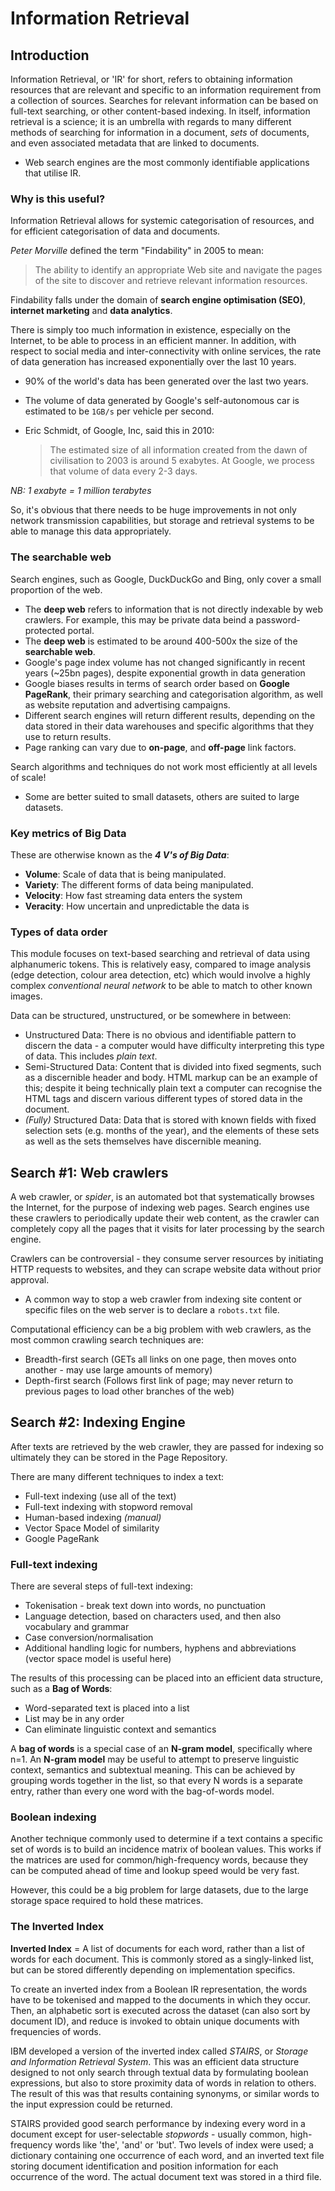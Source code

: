 # Information Retrieval
## Introduction

Information Retrieval, or 'IR' for short, refers to obtaining information resources that are relevant and specific to an information requirement from a collection of sources. Searches for relevant information can be based on full-text searching, or other content-based indexing. In itself, information retrieval is a science; it is an umbrella with regards to many different methods of searching for information in a document, *sets* of documents, and even associated metadata that are linked to documents.

* Web search engines are the most commonly identifiable applications that utilise IR.

### Why is this useful?
Information Retrieval allows for systemic categorisation of resources, and for efficient categorisation of data and documents.

*Peter Morville* defined the term "Findability" in 2005 to mean:
> The ability to identify an appropriate Web site and navigate the pages of the site to discover and retrieve relevant information resources.

Findability falls under the domain of **search engine optimisation (SEO)**, **internet marketing** and **data analytics**.

There is simply too much information in existence, especially on the Internet, to be able to process in an efficient manner. In addition, with respect to social media and inter-connectivity with online services, the rate of data generation has increased exponentially over the last 10 years.

* 90% of the world's data has been generated over the last two years.

* The volume of data generated by Google's self-autonomous car is estimated to be `1GB/s` per vehicle per second.

* Eric Schmidt, of Google, Inc, said this in 2010:
  > The estimated size of all information created from the dawn of civilisation to 2003 is around 5 exabytes. At Google, we process that volume of data every 2-3 days.

 *NB: 1 exabyte = 1 million terabytes*

So, it's obvious that there needs to be huge improvements in not only network transmission capabilities, but storage and retrieval systems to be able to manage this data appropriately.

### The searchable web
Search engines, such as Google, DuckDuckGo and Bing, only cover a small proportion of the web.

* The **deep web** refers to information that is not directly indexable by web crawlers. For example, this may be private data beind a password-protected portal.
* The **deep web** is estimated to be around 400-500x the size of the **searchable web**.
* Google's page index volume has not changed significantly in recent years (~25bn pages), despite exponential growth in data generation
* Google biases results in terms of search order based on **Google PageRank**, their primary searching and categorisation algorithm, as well as website reputation and advertising campaigns.
* Different search engines will return different results, depending on the data stored in their data warehouses and specific algorithms that they use to return results.
* Page ranking can vary due to **on-page**, and **off-page** link factors.

Search algorithms and techniques do not work most efficiently at all levels of scale!
* Some are better suited to small datasets, others are suited to large datasets.

### Key metrics of Big Data
These are otherwise known as the **_4 V's of Big Data_**:
* **Volume**: Scale of data that is being manipulated.
* **Variety**: The different forms of data being manipulated.
* **Velocity**: How fast streaming data enters the system
* **Veracity**: How uncertain and unpredictable the data is

### Types of data order
This module focuses on text-based searching and retrieval of data using alphanumeric tokens. This is relatively easy, compared to image analysis (edge detection, colour area detection, etc) which would involve a highly complex *conventional neural network* to be able to match to other known images.

Data can be structured, unstructured, or be somewhere in between:
* Unstructured Data: There is no obvious and identifiable pattern to discern the data - a computer would have difficulty interpreting this type of data. This includes *plain text*.
* Semi-Structured Data: Content that is divided into fixed segments, such as a discernible header and body. HTML markup can be an example of this; despite it being technically plain text a computer can recognise the HTML tags and discern various different types of stored data in the document.
* *(Fully)* Structured Data: Data that is stored with known fields with fixed selection sets (e.g. months of the year), and the elements of these sets as well as the sets themselves have discernible meaning.

## Search #1: Web crawlers
A web crawler, or *spider*, is an automated bot that systematically browses the Internet, for the purpose of indexing web pages. Search engines use these crawlers to periodically update their web content, as the crawler can completely copy all the pages that it visits for later processing by the search engine.

Crawlers can be controversial - they consume server resources by initiating HTTP requests to websites, and they can scrape website data without prior approval.
* A common way to stop a web crawler from indexing site content or specific files on the web server is to declare a `robots.txt` file.

Computational efficiency can be a big problem with web crawlers, as the most common crawling search techniques are:
* Breadth-first search (GETs all links on one page, then moves onto another - may use large amounts of memory)
* Depth-first search (Follows first link of page; may never return to previous pages to load other branches of the web)

## Search #2: Indexing Engine
After texts are retrieved by the web crawler, they are passed for indexing so ultimately they can be stored in the Page Repository.

There are many different techniques to index a text:
* Full-text indexing (use all of the text)
* Full-text indexing with stopword removal
* Human-based indexing *(manual)*
* Vector Space Model of similarity
* Google PageRank

### Full-text indexing
There are several steps of full-text indexing:
* Tokenisation - break text down into words, no punctuation
* Language detection, based on characters used, and then also vocabulary and grammar
* Case conversion/normalisation
* Additional handling logic for numbers, hyphens and abbreviations (vector space model is useful here)

The results of this processing can be placed into an efficient data structure, such as a **Bag of Words**:
* Word-separated text is placed into a list
* List may be in any order
* Can eliminate linguistic context and semantics

A **bag of words** is a special case of an **N-gram model**, specifically where n=1. An **N-gram model** may be useful to attempt to preserve linguistic context, semantics and subtextual meaning.
This can be achieved by grouping words together in the list, so that every N words is a separate entry, rather than every one word with the bag-of-words model.

### Boolean indexing
Another technique commonly used to determine if a text contains a specific set of words is to build an incidence matrix of boolean values.
This works if the matrices are used for common/high-frequency words, because they can be computed ahead of time and lookup speed would be very fast.

However, this could be a big problem for large datasets, due to the large storage space required to hold these matrices.

### The Inverted Index
**Inverted Index** = A list of documents for each word, rather than a list of words for each document.
This is commonly stored as a singly-linked list, but can be stored differently depending on implementation specifics.

To create an inverted index from a Boolean IR representation, the words have to be tokenised and mapped to the documents in which they occur.
Then, an alphabetic sort is executed across the dataset (can also sort by document ID), and reduce is invoked to obtain unique documents with frequencies of words.

IBM developed a version of the inverted index called *STAIRS*, or *Storage and Information Retrieval System*. This was an efficient data structure designed to not only search through textual data by formulating boolean expressions, but also to store proximity data of words in relation to others. The result of this was that results containing synonyms, or similar words to the input expression could be returned.

STAIRS provided good search performance by indexing every word in a document except for user-selectable *stopwords* - usually common, high-frequency words like 'the', 'and' or 'but'. Two levels of index were used; a dictionary containing one occurrence of each word, and an inverted text file storing document identification and position information for each occurrence of the word. The actual document text was stored in a third file.
